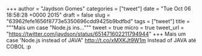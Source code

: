 
+++
author = "Jaydson Gomes"
categories = ["tweet"]
date = "Tue Oct 06 18:58:28 +0000 2015"
draft = false
slug = "63962fefe1656f8773e5350696cdd9425b9bdfbd"
tags = ["tweet"]
title = """Mais um case "Node.js ins..."""
tweet = true
micro = true
tweet_url = "https://twitter.com/jaydson/status/651471602211794944"
+++
Mais um case 'Node.js instead of JAVA" http://t.co/xMXKJt9W1m Instead of JAVA até COBOL :p
